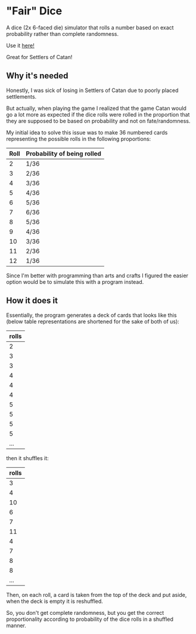# "Fair" Dice
A dice (2x 6-faced die) simulator that rolls a number based on exact probability rather than complete randomness.

Use it [here!](https://bdhazman.github.io/fairDice/fairDice.html)

Great for Settlers of Catan!

## Why it's needed
Honestly, I was sick of losing in Settlers of Catan due to poorly placed settlements.

But actually, when playing the game I realized that the game Catan would go a lot more as expected if the dice rolls were rolled in the proportion that they are supposed to be based on probability and not on fate/randomness.

My initial idea to solve this issue was to make 36 numbered cards representing the possible rolls in the following proportions:

| Roll | Probability of being rolled |
| ------------- | ------------- |
| 2 | 1/36 |
| 3 | 2/36 |
| 4 | 3/36 |
| 5 | 4/36 |
| 6 | 5/36 |
| 7 | 6/36 |
| 8 | 5/36 |
| 9 | 4/36 |
| 10 | 3/36 |
| 11 | 2/36 |
| 12 | 1/36 |

Since I'm better with programming than arts and crafts I figured the easier option would be to simulate this with a program instead.

## How it does it
Essentially, the program generates a deck of cards that looks like this (below table representations are shortened for the sake of both of us):

| rolls |
| - |
| 2 |
| 3 |
| 3 |
| 4 |
| 4 |
| 4 |
| 5 |
| 5 |
| 5 |
| 5 |
| ...|

then it shuffles it:

| rolls |
| - |
| 3 |
| 4 |
| 10|
| 6 |
| 7 |
| 11|
| 4 |
| 7 |
| 8 |
| 8 |
|...|

Then, on each roll, a card is taken from the top of the deck and put aside, when the deck is empty it is reshuffled.

So, you don't get complete randomness, but you get the correct proportionality according to probability of the dice rolls in a shuffled manner.
